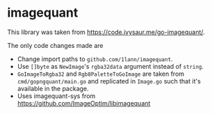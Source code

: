 # imagequant

This library was taken from https://code.ivysaur.me/go-imagequant/.

The only code changes made are
- Change import paths to `github.com/1lann/imagequant`.
- Use `[]byte` as `NewImage`'s `rgba32data` argument instead of `string`.
- `GoImageToRgba32` and `Rgb8PaletteToGoImage` are taken from `cmd/gopngquant/main.go` and replicated in `Image.go` such that it's available in the package.
- Uses imagequant-sys from https://github.com/ImageOptim/libimagequant
